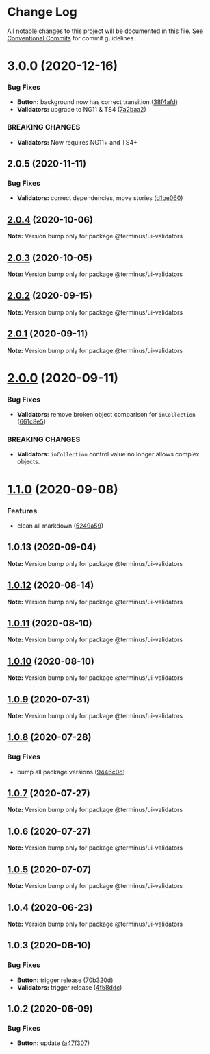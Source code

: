 # Change Log

All notable changes to this project will be documented in this file.
See [Conventional Commits](https://conventionalcommits.org) for commit guidelines.

# 3.0.0 (2020-12-16)


### Bug Fixes

* **Button:** background now has correct transition ([38f4afd](https://github.com/GetTerminus/terminus-oss/commit/38f4afd779813eab15ceea23b760ff5e6940c7bc))
* **Validators:** upgrade to NG11 & TS4 ([7a2baa2](https://github.com/GetTerminus/terminus-oss/commit/7a2baa22bc2762324032a0702b562d7ddce9a7c6))


### BREAKING CHANGES

* **Validators:** Now requires NG11+ and TS4+





## 2.0.5 (2020-11-11)


### Bug Fixes

* **Validators:** correct dependencies, move stories ([d1be060](https://github.com/GetTerminus/terminus-oss/commit/d1be060471caacb587915110a98fc3868141b513))





## [2.0.4](https://github.com/GetTerminus/terminus-oss/compare/@terminus/ui-validators@2.0.3...@terminus/ui-validators@2.0.4) (2020-10-06)

**Note:** Version bump only for package @terminus/ui-validators





## [2.0.3](https://github.com/GetTerminus/terminus-oss/compare/@terminus/ui-validators@2.0.2...@terminus/ui-validators@2.0.3) (2020-10-05)

**Note:** Version bump only for package @terminus/ui-validators





## [2.0.2](https://github.com/GetTerminus/terminus-oss/compare/@terminus/ui-validators@2.0.1...@terminus/ui-validators@2.0.2) (2020-09-15)

**Note:** Version bump only for package @terminus/ui-validators





## [2.0.1](https://github.com/GetTerminus/terminus-oss/compare/@terminus/ui-validators@2.0.0...@terminus/ui-validators@2.0.1) (2020-09-11)

**Note:** Version bump only for package @terminus/ui-validators





# [2.0.0](https://github.com/GetTerminus/terminus-oss/compare/@terminus/ui-validators@1.1.0...@terminus/ui-validators@2.0.0) (2020-09-11)


### Bug Fixes

* **Validators:** remove broken object comparison for `inCollection` ([661c8e5](https://github.com/GetTerminus/terminus-oss/commit/661c8e52b80549fbc58a9acae3fe0062d971915a))


### BREAKING CHANGES

* **Validators:** `inCollection` control value no longer allows complex objects.





# [1.1.0](https://github.com/GetTerminus/terminus-oss/compare/@terminus/ui-validators@1.0.13...@terminus/ui-validators@1.1.0) (2020-09-08)


### Features

* clean all markdown ([5249a59](https://github.com/GetTerminus/terminus-oss/commit/5249a59486be63b6d9a0be7a801defb9b6adcedc))





## 1.0.13 (2020-09-04)

**Note:** Version bump only for package @terminus/ui-validators





## [1.0.12](https://github.com/GetTerminus/terminus-oss/compare/@terminus/ui-validators@1.0.11...@terminus/ui-validators@1.0.12) (2020-08-14)

**Note:** Version bump only for package @terminus/ui-validators

## [1.0.11](https://github.com/GetTerminus/terminus-oss/compare/@terminus/ui-validators@1.0.10...@terminus/ui-validators@1.0.11) (2020-08-10)

**Note:** Version bump only for package @terminus/ui-validators

## [1.0.10](https://github.com/GetTerminus/terminus-oss/compare/@terminus/ui-validators@1.0.9...@terminus/ui-validators@1.0.10) (2020-08-10)

**Note:** Version bump only for package @terminus/ui-validators

## [1.0.9](https://github.com/GetTerminus/terminus-oss/compare/@terminus/ui-validators@1.0.8...@terminus/ui-validators@1.0.9) (2020-07-31)

**Note:** Version bump only for package @terminus/ui-validators

## [1.0.8](https://github.com/GetTerminus/terminus-oss/compare/@terminus/ui-validators@1.0.7...@terminus/ui-validators@1.0.8) (2020-07-28)

### Bug Fixes

* bump all package versions ([9446c0d](https://github.com/GetTerminus/terminus-oss/commit/9446c0d5cde3bd693cfba7cabbfd2db443a47b00))

## [1.0.7](https://github.com/GetTerminus/terminus-oss/compare/@terminus/ui-validators@1.0.6...@terminus/ui-validators@1.0.7) (2020-07-27)

**Note:** Version bump only for package @terminus/ui-validators

## 1.0.6 (2020-07-27)

**Note:** Version bump only for package @terminus/ui-validators

## [1.0.5](https://github.com/GetTerminus/terminus-oss/compare/@terminus/ui-validators@1.0.4...@terminus/ui-validators@1.0.5) (2020-07-07)

**Note:** Version bump only for package @terminus/ui-validators

## 1.0.4 (2020-06-23)

**Note:** Version bump only for package @terminus/ui-validators

## 1.0.3 (2020-06-10)

### Bug Fixes

* **Button:** trigger release ([70b320d](https://github.com/GetTerminus/terminus-oss/commit/70b320d072a25a581451da86be72c1f5fce26398))
* **Validators:** trigger release ([4f58ddc](https://github.com/GetTerminus/terminus-oss/commit/4f58ddc9dc6f16e9e124b5a318e5559ac790eb90))

## 1.0.2 (2020-06-09)

### Bug Fixes

* **Button:** update ([a47f307](https://github.com/GetTerminus/terminus-oss/commit/a47f30757b9216d6ee76788c117e76eacf5289e5))
